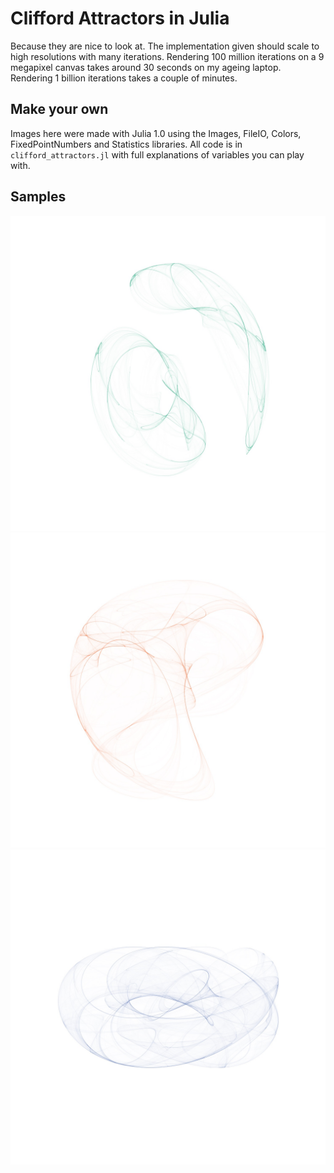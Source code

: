 # Clifford Attractors in Julia

Because they are nice to look at. The implementation given should scale to high resolutions with many iterations. Rendering 100 million iterations on a 9 megapixel canvas takes around 30 seconds on my ageing laptop. Rendering 1 billion iterations
takes a couple of minutes.

## Make your own

Images here were made with Julia 1.0 using the Images, FileIO, Colors, FixedPointNumbers and Statistics libraries. All code is in `clifford_attractors.jl` with full explanations of variables you can play with.

## Samples

![image_1](image_1.jpg)
![image_2](image_2.jpg)
![image_3](image_3.jpg)
